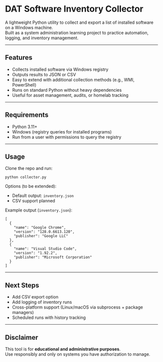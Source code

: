 # DAT Software Inventory Collector

A lightweight Python utility to collect and export a list of installed software on a Windows machine.  
Built as a system administration learning project to practice automation, logging, and inventory management.

---

## Features

- Collects installed software via Windows registry  
- Outputs results to JSON or CSV  
- Easy to extend with additional collection methods (e.g., WMI, PowerShell)  
- Runs on standard Python without heavy dependencies  
- Useful for asset management, audits, or homelab tracking  

---

## Requirements

- Python 3.11+  
- Windows (registry queries for installed programs)  
- Run from a user with permissions to query the registry  

---

## Usage

Clone the repo and run:

    python collector.py

Options (to be extended):  
- Default output: `inventory.json`  
- CSV support planned  

Example output (`inventory.json`):

    [
      {
        "name": "Google Chrome",
        "version": "128.0.6613.120",
        "publisher": "Google LLC"
      },
      {
        "name": "Visual Studio Code",
        "version": "1.92.2",
        "publisher": "Microsoft Corporation"
      }
    ]

---

## Next Steps

- Add CSV export option  
- Add logging of inventory runs  
- Cross-platform support (Linux/macOS via subprocess + package managers)  
- Scheduled runs with history tracking  

---

## Disclaimer

This tool is for **educational and administrative purposes**.  
Use responsibly and only on systems you have authorization to manage.  
